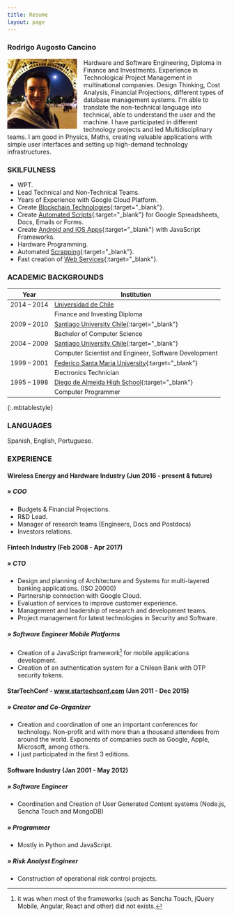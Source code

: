 ```yaml
---
title: Resume
layout: page
---
```

### Rodrigo Augosto Cancino

<img src="/assets/coto.jpg" width="160" height="160" style="float: left; margin-right: 15px;"/> Hardware and Software Engineering, Diploma in Finance and Investments. Experience in Technological Project Management in multinational companies. Design Thinking, Cost Analysis, Financial Projections, different types of database management systems. I'm able to translate the non-technical language into technical, able to understand the user and the machine. I have participated in different technology projects and led Multidisciplinary teams. I am good in Physics, Maths, creating valuable applications with simple user interfaces and setting up high-demand technology infrastructures.


### SKILFULNESS

- WPT.
- Lead Technical and Non-Technical Teams.
- Years of Experience with Google Cloud Platform.
- Create [Blockchain Technologies](http://bit.ly/cryptocurrency_programming){:target="_blank"}.
- Create [Automated Scripts](http://bit.ly/google_script_programming){:target="_blank"} for Google Spreadsheets, Docs, Emails or Forms.
- Create [Android and iOS Apps](http://bit.ly/mob_apps_programming){:target="_blank"} with JavaScript Frameworks.
- Hardware Programming.
- Automated [Scrapping][quora_s]{:target="_blank"}.
- Fast creation of [Web Services](http://bit.ly/rest_programming){:target="_blank"}.


### ACADEMIC BACKGROUNDS

| Year | Institution |
| --- | --- |
| 2014 – 2014 | [Universidad de Chile][fen]​  |
|  | Finance and Investing Diploma |
| 2009 – 2010 | [Santiago University Chile][usach]{:target="_blank"} |
|  | Bachelor of Computer Science |
| 2004 – 2009 | [Santiago University Chile][usach]{:target="_blank"} |
|  | Computer Scientist and Engineer, Software Development |
| 1999 – 2001 | [Federico Santa Maria University][usm]{:target="_blank"} |
|  | Electronics Technician |
| 1995 – 1998 | [Diego de Almeida High School][lda]{:target="_blank"} |
|  | Computer Programmer |
{:.mbtablestyle}

    
### LANGUAGES

Spanish, English, Portuguese.

### EXPERIENCE

#### Wireless Energy and Hardware Industry (Jun 2016 - present & future)
##### » COO

- Budgets & Financial Projections.
- R&D Lead.
- Manager of research teams (Engineers, Docs and Postdocs)
- Investors relations.

#### Fintech Industry (Feb 2008 - Apr 2017)
##### » CTO
- Design and planning of Architecture and Systems for multi-layered banking applications. (ISO 20000)
- Partnership connection with Google Cloud.
- Evaluation of services to improve customer experience.
- Management and leadership of research and development teams.
- Project management for latest technologies in Security and Software.

##### » Software Engineer Mobile Platforms
- Creation of a JavaScript framework[^framework] for mobile applications development.
- Creation of an authentication system for a Chilean Bank with OTP security tokens. 

#### StarTechConf -​ ​www.startechconf.com (Jan 2011 - Dec 2015)
##### » Creator and Co-Organizer
- Creation and coordination of one an important conferences for technology. Non-profit and with more than a thousand attendees from around the world. Exponents of companies such as Google, Apple, Microsoft, among others.
- I just participated in the first 3 editions.

#### Software Industry (Jan 2001 - May 2012)
##### » Software Engineer
- Coordination and Creation of User Generated Content systems (Node.js, Sencha Touch and MongoDB)

##### » Programmer
- Mostly in Python and JavaScript.

##### » Risk Analyst Engineer
- Construction of operational risk control projects.


[^framework]: it was when most of the frameworks (such as Sencha Touch, jQuery Mobile, Angular, React and other) did not exists.

[usach]: http://www.usach.cl​
[usm]: http://www.utfsm.cl​
[fen]: http://www.fen.uchile.cl
[t_coto]: https://www.twitter.com/coto
[g_coto]: https://www.github.com/coto
[quora_s]: https://www.quora.com/What-is-the-coolest-thing-you-have-ever-created-alone-as-a-programmer/answer/Coto-Augosto
[quora]: https://www.quora.com/Coto-Augosto
[lda]: http://fees.cl/lda/
